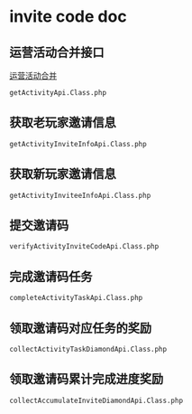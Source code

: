 # invite code doc
## 运营活动合并接口
[运营活动合并](http://showdoc.stardustworld.cn/web/#/1?page_id=1607)
```
getActivityApi.Class.php
```
## 获取老玩家邀请信息
```
getActivityInviteInfoApi.Class.php
```
## 获取新玩家邀请信息
```
getActivityInviteeInfoApi.Class.php
```
## 提交邀请码
```
verifyActivityInviteCodeApi.Class.php
```
## 完成邀请码任务
```
completeActivityTaskApi.Class.php
```

## 领取邀请码对应任务的奖励
```
collectActivityTaskDiamondApi.Class.php
```
## 领取邀请码累计完成进度奖励
```
collectAccumulateInviteDiamondApi.Class.php
```